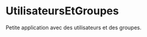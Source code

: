 UtilisateursEtGroupes
=====================

Petite application avec des utilisateurs et des groupes.
